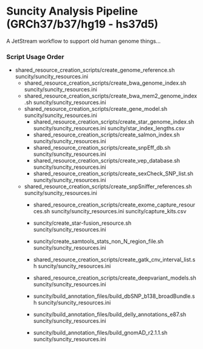 # Suncity Analysis Pipeline (GRCh37/b37/hg19 - hs37d5)

A JetStream workflow to support old human genome things...

### Script Usage Order
* shared_resource_creation_scripts/create_genome_reference.sh suncity/suncity_resources.ini
  * shared_resource_creation_scripts/create_bwa_genome_index.sh suncity/suncity_resources.ini
  * shared_resource_creation_scripts/create_bwa_mem2_genome_index.sh suncity/suncity_resources.ini
  * shared_resource_creation_scripts/create_gene_model.sh suncity/suncity_resources.ini
    * shared_resource_creation_scripts/create_star_genome_index.sh suncity/suncity_resources.ini suncity/star_index_lengths.csv
    * shared_resource_creation_scripts/create_salmon_index.sh suncity/suncity_resources.ini
    * shared_resource_creation_scripts/create_snpEff_db.sh suncity/suncity_resources.ini
    * shared_resource_creation_scripts/create_vep_database.sh suncity/suncity_resources.ini
    * shared_resource_creation_scripts/create_sexCheck_SNP_list.sh suncity/suncity_resources.ini
  * shared_resource_creation_scripts/create_snpSniffer_references.sh suncity/suncity_resources.ini    
    * shared_resource_creation_scripts/create_exome_capture_resources.sh suncity/suncity_resources.ini suncity/capture_kits.csv
    * suncity/create_star-fusion_resource.sh suncity/suncity_resources.ini
    * suncity/create_samtools_stats_non_N_region_file.sh suncity/suncity_resources.ini
    * shared_resource_creation_scripts/create_gatk_cnv_interval_list.sh suncity/suncity_resources.ini
    * shared_resource_creation_scripts/create_deepvariant_models.sh suncity/suncity_resources.ini

    * suncity/build_annotation_files/build_dbSNP_b138_broadBundle.sh suncity/suncity_resources.ini
    * suncity/build_annotation_files/build_delly_annotations_e87.sh suncity/suncity_resources.ini
    * suncity/build_annotation_files/build_gnomAD_r2.1.1.sh suncity/suncity_resources.ini
